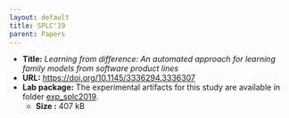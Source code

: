 ```yaml
---
layout: default
title: SPLC'19
parent: Papers
---
```


- <b>Title:</b> <i>Learning from difference: An automated approach for learning family models from software product lines</i> 
- <b>URL:</b> <https://doi.org/10.1145/3336294.3336307>
- <b>Lab package:</b> The experimental artifacts for this study are available in folder [exp_splc2019](https://github.com/damascenodiego/learningFFSM/tree/master/FFSM_diff/Benchmark_SPL/exp_splc2019).
    - <b>Size :</b> 407 kB